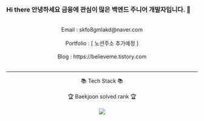 ### Hi there 안녕하세요 금융에 관심이 많은 백엔드 주니어 개발자입니다. 👋
<br/>
<div align="center" margin="2px">
  Email : skfo8gmlakd@naver.com<br/>
  <br/>
  Portfolio : [ 노션주소 추가예정 ]<br/>
  <br/>
  Blog : https://believeme.tistory.com<br/>
  <br/>
  <hr>
  📚 Tech Stack 📚<br/>
  <br/>
  🏆 Baekjoon solved rank 🏆<br/>
  <br/>
  <a href="https://solved.ac/profile/skfo8gmlakd"><img src="http://mazassumnida.wtf/api/generate_badge?boj=skfo8gmlakd"/></a>
</div>
